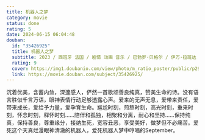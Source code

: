```yaml
---
title: 机器人之梦
category: movie
status: done
rating: 5
date: 2024-06-15 06:04:48
douban:
  id: "35426925"
  title: 机器人之梦
  subtitle: 2023 / 西班牙 法国 / 剧情 动画 音乐 / 巴勃罗·贝格尔 / 伊万·拉班达 阿尔伯特·特里佛·塞加拉
  rating: 9
  cover: https://img1.doubanio.com/view/photo/m_ratio_poster/public/p2909289839.jpg
  link: https://movie.douban.com/subject/35426925/
---
```


沉着优美，含蓄内敛，深邃感人，俨然一首歌颂善良纯真，赞美生命的诗。没有语言胜似千言万语，眼神表情行动足够透露心声。爱来的无声无息，爱带来责任，爱带来成长，爱给予力量，爱孕育生命。尴尬时刻，煎熬时刻，高光时刻，重来时刻，怀念时刻，释怀时刻……陪伴和孤独，相聚和分离，耐心和坚持……保持纯真，保持善良，尊重缘分，接纳生死，宽容丑恶，享受美好，做梦但不必痛苦。爱死这个天真烂漫眼神清澈的机器人，爱死机器人梦中哼唱的September。